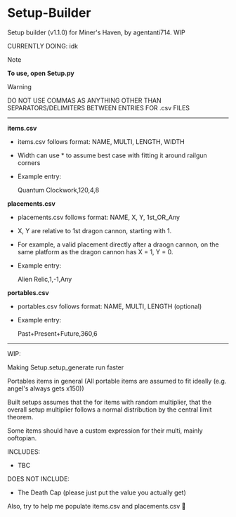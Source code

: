 # Setup-Builder
Setup builder (v1.1.0) for Miner's Haven, by agentanti714. WIP

CURRENTLY DOING: idk

>[!NOTE]
>**To use, open Setup.py**

>[!WARNING]
>DO NOT USE COMMAS AS ANYTHING OTHER THAN SEPARATORS/DELIMITERS BETWEEN ENTRIES FOR .csv FILES

--------------------------------------------------
**items.csv**
- items.csv follows format: NAME, MULTI, LENGTH, WIDTH

- Width can use * to assume best case with fitting it around railgun corners

- Example entry:

  Quantum Clockwork,120,4,8

**placements.csv**
- placements.csv follows format: NAME, X, Y, 1st_OR_Any

- X, Y are relative to 1st dragon cannon, starting with 1.
- For example, a valid placement directly after a draogn cannon, on the same platform as the dragon cannon has X = 1, Y = 0.

- Example entry:
  
  Alien Relic,1,-1,Any

**portables.csv**
- portables.csv follows format: NAME, MULTI, LENGTH (optional)
- Example entry:
  
  Past+Present+Future,360,6

--------------------------------------------------
WIP:

Making Setup.setup_generate run faster

Portables items in general (All portable items are assumed to fit ideally (e.g. angel's always gets x150))

Built setups assumes that the for items with random multiplier, that the overall setup multiplier follows a normal distribution by the central limit theorem.

Some items should have a custom expression for their multi, mainly ooftopian.

INCLUDES:

- TBC

DOES NOT INCLUDE:

- The Death Cap (please just put the value you actually get)

Also, try to help me populate items.csv and placements.csv 🙏
